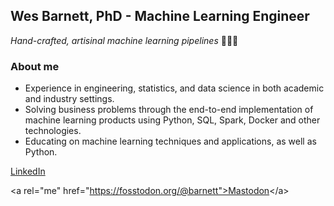 ## Wes Barnett, PhD - Machine Learning Engineer

_Hand-crafted, artisinal machine learning pipelines_ 🧑🏻‍🏭

### About me

* Experience in engineering, statistics, and data science in both academic and industry settings.
* Solving business problems through the end-to-end implementation of machine learning products using Python, SQL, Spark, Docker and other technologies.
* Educating on machine learning techniques and applications, as well as Python.

[LinkedIn](https://linkedin.com/in/wesbarnett)

<a <!-- rel="nofollow" --> rel="me" href="https://fosstodon.org/@barnett">Mastodon<<!-- -->/a>
